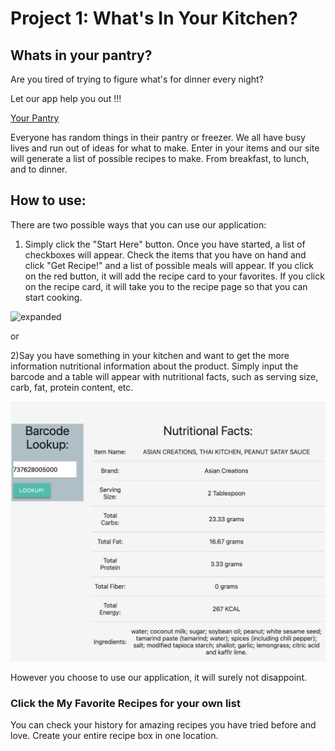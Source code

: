 # Project 1: What's In Your Kitchen?

## Whats in your pantry? 

Are you tired of trying to figure what's for dinner every night? 

Let our app help you out !!!

[Your Pantry](https://kammielatay.github.io/Your-Pantry/)

Everyone has random things in their pantry or freezer. We all have busy lives and run out of ideas for what to make. Enter in your items and our site will generate a list of possible recipes to make. From breakfast, to lunch, and to dinner.

## How to use: 
There are two possible ways that you can use our application: 


1) Simply click the "Start Here" button. Once you have started, a list of checkboxes will appear. Check the items that you have on hand and click "Get Recipe!" and a list of possible meals will appear. If you click on the red button, it will add the recipe card to your favorites. If you click on the recipe card, it will take you to the recipe page so that you can start cooking. 

![expanded](assets/images/index.expanded.png)


or

2)Say you have something in your kitchen and want to get the more information nutritional information about the product. Simply input the barcode and a table will appear with nutritional facts, such as serving size, carb, fat, protein content, etc. 

![facts](assets/images/nutrition.html.png)


However you choose to use our application, it will surely not disappoint. 


### Click the My Favorite Recipes for your own list
You can check your history for amazing recipes you have tried before and love. 
Create your entire recipe box in one location. 


